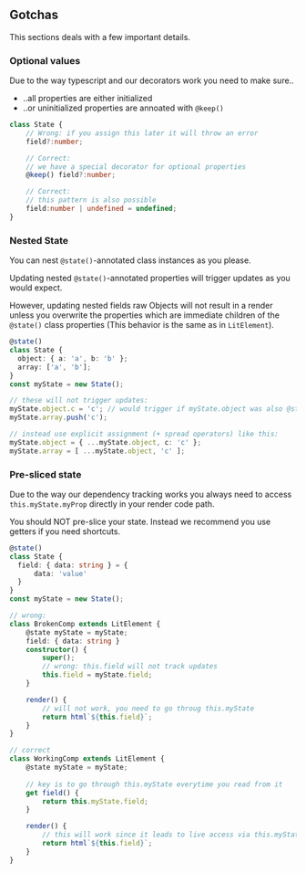 ## Gotchas

This sections deals with a few important details.

### Optional values

Due to the way typescript and our decorators work you need to make sure..
* ..all properties are either initialized
* ..or uninitialized properties are annoated with ```@keep()```

```ts
class State {
    // Wrong: if you assign this later it will throw an error
    field?:number;

    // Correct:
    // we have a special decorator for optional properties
    @keep() field?:number;

    // Correct:
    // this pattern is also possible
    field:number | undefined = undefined;
}
```

### Nested State

You can nest ```@state()```-annotated class instances as you please.

Updating nested ```@state()```-annotated properties will trigger updates as you would expect.

However, updating nested fields raw Objects will not result in a render unless you overwrite the properties which are immediate children of the ```@state()``` class properties (This behavior is the same as in `LitElement`).


```ts
@state()
class State {
  object: { a: 'a', b: 'b' };
  array: ['a', 'b'];
}
const myState = new State();

// these will not trigger updates:
myState.object.c = 'c'; // would trigger if myState.object was also @state()-decorated!
myState.array.push('c');

// instead use explicit assignment (+ spread operators) like this:
myState.object = { ...myState.object, c: 'c' };
myState.array = [ ...myState.object, 'c' ];
```

### Pre-sliced state
Due to the way our dependency tracking works you always need to access `this.myState.myProp` directly in your render code path.

You should NOT pre-slice your state. Instead we recommend you use getters if you need shortcuts.

```ts
@state()
class State {
  field: { data: string } = {
      data: 'value'
  } 
}
const myState = new State();

// wrong:
class BrokenComp extends LitElement {
    @state myState = myState;
    field: { data: string }
    constructor() {
        super();
        // wrong: this.field will not track updates
        this.field = myState.field;
    }

    render() {
        // will not work, you need to go throug this.myState
        return html`${this.field}`;
    }
}

// correct
class WorkingComp extends LitElement {
    @state myState = myState;
    
    // key is to go through this.myState everytime you read from it
    get field() {
        return this.myState.field;
    }

    render() {
        // this will work since it leads to live access via this.myState
        return html`${this.field}`;
    }
}
```